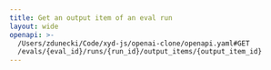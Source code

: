 ```yaml
---
title: Get an output item of an eval run
layout: wide
openapi: >-
  /Users/zdunecki/Code/xyd-js/openai-clone/openapi.yaml#GET
  /evals/{eval_id}/runs/{run_id}/output_items/{output_item_id}
---
```



